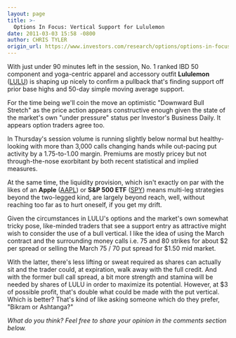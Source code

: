 ```yaml
---
layout: page
title: >-
  Options In Focus: Vertical Support for Lululemon
date: 2011-03-03 15:58 -0800
author: CHRIS TYLER
origin_url: https://www.investors.com/research/options/options-in-focus-vertical-support-for-lululemon/
---
```






With just under 90 minutes left in the session, No. 1 ranked IBD 50 component and yoga-centric apparel and accessory outfit **Lululemon** ([LULU](https://research.investors.com/quote.aspx?symbol=LULU)) is shaping up nicely to confirm a pullback that's finding support off prior base highs and 50-day simple moving average support. 

  

For the time being we'll coin the move an optimistic "Downward Bull Stretch" as the price action appears constructive enough given the state of the market's own "under pressure" status per Investor's Business Daily. It appears option traders agree too. 

  

In Thursday's session volume is running slightly below normal but healthy-looking with more than 3,000 calls changing hands while out-pacing put activity by a 1.75-to-1.00 margin. Premiums are mostly pricey but not through-the-nose exorbitant by both recent statistical and implied measures. 

  

At the same time, the liquidity provision, which isn't exactly on par with the likes of an **Apple** ([AAPL](https://research.investors.com/quote.aspx?symbol=AAPL)) or **S&P 500 ETF** ([SPY](https://research.investors.com/quote.aspx?symbol=SPY)) means multi-leg strategies beyond the two-legged kind, are largely beyond reach, well, without reaching too far as to hurt oneself, if you get my drift. 

  

Given the circumstances in LULU's options and the market's own somewhat tricky pose, like-minded traders that see a support entry as attractive might wish to consider the use of a bull vertical. I like the idea of using the March contract and the surrounding money calls i.e. 75 and 80 strikes for about $2 per spread or selling the March 75 / 70 put spread for $1.50 mid market. 

  

With the latter, there's less lifting or sweat required as shares can actually sit and the trader could, at expiration, walk away with the full credit. And with the former bull call spread, a bit more strength and stamina will be needed by shares of LULU in order to maximize its potential. However, at $3 of possible profit, that's double what could be made with the put vertical. Which is better? That's kind of like asking someone which do they prefer, "Bikram or Ashtanga?"

  

*What do you think? Feel free to share your opinion in the comments section below.*




